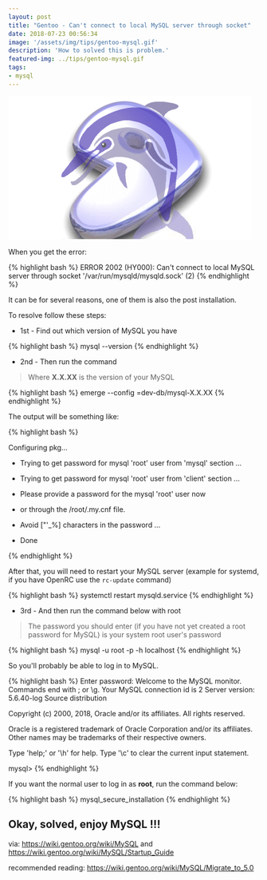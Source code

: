 ```yaml
---
layout: post
title: "Gentoo - Can't connect to local MySQL server through socket"
date: 2018-07-23 00:56:34
image: '/assets/img/tips/gentoo-mysql.gif'
description: 'How to solved this is problem.'
featured-img: ../tips/gentoo-mysql.gif
tags:
- mysql
---
```


![Gentoo - Can't connect to local MySQL server through socket](/assets/img/tips/gentoo-mysql.gif "Gentoo - Can't connect to local MySQL server through socket")

When you get the error:

{% highlight bash %}
ERROR 2002 (HY000): Can't connect to local MySQL server through socket '/var/run/mysqld/mysqld.sock' (2)
{% endhighlight %}

It can be for several reasons, one of them is also the post installation.

To resolve follow these steps:

- 1st - Find out which version of MySQL you have

{% highlight bash %}
mysql --version
{% endhighlight %}

- 2nd - Then run the command

> Where __X.X.XX__ is the version of your MySQL

{% highlight bash %}
emerge --config =dev-db/mysql-X.X.XX
{% endhighlight %}

The output will be something like:

{% highlight bash %}


Configuring pkg...

 * Trying to get password for mysql 'root' user from 'mysql' section ...
 * Trying to get password for mysql 'root' user from 'client' section ...
 * Please provide a password for the mysql 'root' user now
 * or through the /root/.my.cnf file.
 * Avoid ["'\_%] characters in the password
  ...
  
 * Done


{% endhighlight %}


After that, you will need to restart your MySQL server (example for systemd, if you have OpenRC use the `rc-update` command)

{% highlight bash %}
systemctl restart mysqld.service
{% endhighlight %}

- 3rd - And then run the command below with root

> The password you should enter (if you have not yet created a root password for MySQL) is your system root user's password

{% highlight bash %}
mysql -u root -p -h localhost
{% endhighlight %}


So you'll probably be able to log in to MySQL.

{% highlight bash %}
Enter password: 
Welcome to the MySQL monitor.  Commands end with ; or \g.
Your MySQL connection id is 2
Server version: 5.6.40-log Source distribution

Copyright (c) 2000, 2018, Oracle and/or its affiliates. All rights reserved.

Oracle is a registered trademark of Oracle Corporation and/or its
affiliates. Other names may be trademarks of their respective
owners.

Type 'help;' or '\h' for help. Type '\c' to clear the current input statement.

mysql>
{% endhighlight %}

If you want the normal user to log in as __root__, run the command below:

{% highlight bash %}
mysql_secure_installation
{% endhighlight %}

## Okay, solved, enjoy MySQL !!!

via: <https://wiki.gentoo.org/wiki/MySQL> and <https://wiki.gentoo.org/wiki/MySQL/Startup_Guide>

recommended reading: <https://wiki.gentoo.org/wiki/MySQL/Migrate_to_5.0>
